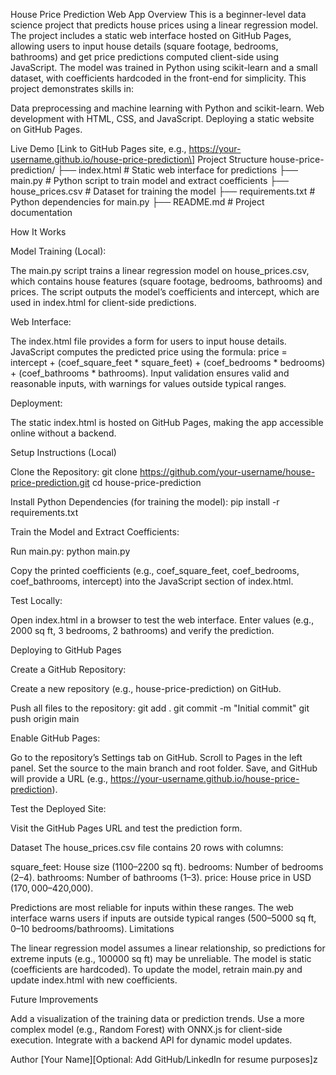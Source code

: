 House Price Prediction Web App
Overview
This is a beginner-level data science project that predicts house prices using a linear regression model. The project includes a static web interface hosted on GitHub Pages, allowing users to input house details (square footage, bedrooms, bathrooms) and get price predictions computed client-side using JavaScript. The model was trained in Python using scikit-learn and a small dataset, with coefficients hardcoded in the front-end for simplicity.
This project demonstrates skills in:

Data preprocessing and machine learning with Python and scikit-learn.
Web development with HTML, CSS, and JavaScript.
Deploying a static website on GitHub Pages.

Live Demo
[Link to GitHub Pages site, e.g., https://your-username.github.io/house-price-prediction\]
Project Structure
house-price-prediction/
├── index.html          # Static web interface for predictions
├── main.py            # Python script to train model and extract coefficients
├── house_prices.csv   # Dataset for training the model
├── requirements.txt   # Python dependencies for main.py
├── README.md          # Project documentation

How It Works

Model Training (Local):

The main.py script trains a linear regression model on house_prices.csv, which contains house features (square footage, bedrooms, bathrooms) and prices.
The script outputs the model’s coefficients and intercept, which are used in index.html for client-side predictions.


Web Interface:

The index.html file provides a form for users to input house details.
JavaScript computes the predicted price using the formula: price = intercept + (coef_square_feet * square_feet) + (coef_bedrooms * bedrooms) + (coef_bathrooms * bathrooms).
Input validation ensures valid and reasonable inputs, with warnings for values outside typical ranges.


Deployment:

The static index.html is hosted on GitHub Pages, making the app accessible online without a backend.



Setup Instructions (Local)

Clone the Repository:
git clone https://github.com/your-username/house-price-prediction.git
cd house-price-prediction


Install Python Dependencies (for training the model):
pip install -r requirements.txt


Train the Model and Extract Coefficients:

Run main.py:
python main.py


Copy the printed coefficients (e.g., coef_square_feet, coef_bedrooms, coef_bathrooms, intercept) into the JavaScript section of index.html.



Test Locally:

Open index.html in a browser to test the web interface.
Enter values (e.g., 2000 sq ft, 3 bedrooms, 2 bathrooms) and verify the prediction.



Deploying to GitHub Pages

Create a GitHub Repository:

Create a new repository (e.g., house-price-prediction) on GitHub.

Push all files to the repository:
git add .
git commit -m "Initial commit"
git push origin main




Enable GitHub Pages:

Go to the repository’s Settings tab on GitHub.
Scroll to Pages in the left panel.
Set the source to the main branch and root folder.
Save, and GitHub will provide a URL (e.g., https://your-username.github.io/house-price-prediction).


Test the Deployed Site:

Visit the GitHub Pages URL and test the prediction form.



Dataset
The house_prices.csv file contains 20 rows with columns:

square_feet: House size (1100–2200 sq ft).
bedrooms: Number of bedrooms (2–4).
bathrooms: Number of bathrooms (1–3).
price: House price in USD ($170,000–$420,000).

Predictions are most reliable for inputs within these ranges. The web interface warns users if inputs are outside typical ranges (500–5000 sq ft, 0–10 bedrooms/bathrooms).
Limitations

The linear regression model assumes a linear relationship, so predictions for extreme inputs (e.g., 100000 sq ft) may be unreliable.
The model is static (coefficients are hardcoded). To update the model, retrain main.py and update index.html with new coefficients.

Future Improvements

Add a visualization of the training data or prediction trends.
Use a more complex model (e.g., Random Forest) with ONNX.js for client-side execution.
Integrate with a backend API for dynamic model updates.

Author
[Your Name][Optional: Add GitHub/LinkedIn for resume purposes]z